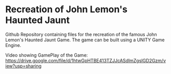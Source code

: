 # Recreation of John Lemon's Haunted Jaunt

Github Repository containing files for the recreation of the famous John Lemon's Haunted Jaunt Game. The game can be built using a UNITY Game Engine.

Video showing GamePlay of the Game: https://drive.google.com/file/d/1htwGpHTBE413TZJJcASdlmZgsIGD2Gzm/view?usp=sharing
